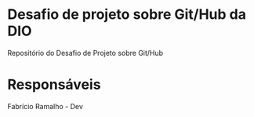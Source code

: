 # Desafio de projeto sobre Git/Hub da DIO
Repositório do Desafio de Projeto sobre Git/Hub

# Responsáveis

Fabrício Ramalho - Dev
